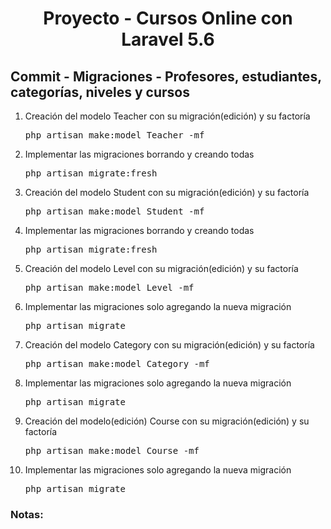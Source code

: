
<!-- Title -->
<h1 align="center">Proyecto - Cursos Online con Laravel 5.6</h1>
<!-- End Title -->

<!-- Commit name -->
<h2>Commit - <strong>Migraciones - Profesores, estudiantes, categorías, niveles y cursos</strong></h2>
<!-- End Commit name -->

<!-- Commit instructions -->
<ol>
  <li>
    Creación del modelo Teacher con su migración(edición) y su factoría
    <pre>php artisan make:model Teacher -mf</pre>
  </li>
  <li>
    Implementar las migraciones borrando y creando todas
    <pre>php artisan migrate:fresh</pre>
  </li>
  <li>
    Creación del modelo Student con su migración(edición) y su factoría
    <pre>php artisan make:model Student -mf</pre>
  </li>
  <li>
    Implementar las migraciones borrando y creando todas
    <pre>php artisan migrate:fresh</pre>
  </li>
  <li>
    Creación del modelo Level con su migración(edición) y su factoría
    <pre>php artisan make:model Level -mf</pre>
  </li>
  <li>
    Implementar las migraciones solo agregando la nueva migración
    <pre>php artisan migrate</pre>
  </li>
  <li>
    Creación del modelo Category con su migración(edición) y su factoría
    <pre>php artisan make:model Category -mf</pre>
  </li>
  <li>
    Implementar las migraciones solo agregando la nueva migración
    <pre>php artisan migrate</pre>
  </li>
  <li>
    Creación del modelo(edición) Course con su migración(edición) y su factoría
    <pre>php artisan make:model Course -mf</pre>
  </li>
  <li>
    Implementar las migraciones solo agregando la nueva migración
    <pre>php artisan migrate</pre>
  </li>
</ol>
<!-- End Commit instructions -->

<!-- Notes -->
<h3>Notas:</h3>
<ul>

</ul>

<em></em>
<!-- End notes -->